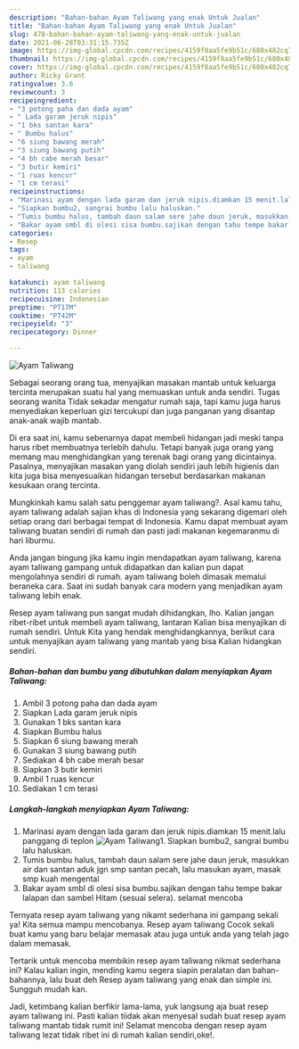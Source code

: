 ```yaml
---
description: "Bahan-bahan Ayam Taliwang yang enak Untuk Jualan"
title: "Bahan-bahan Ayam Taliwang yang enak Untuk Jualan"
slug: 478-bahan-bahan-ayam-taliwang-yang-enak-untuk-jualan
date: 2021-06-28T03:31:15.735Z
image: https://img-global.cpcdn.com/recipes/4159f8aa5fe9b51c/680x482cq70/ayam-taliwang-foto-resep-utama.jpg
thumbnail: https://img-global.cpcdn.com/recipes/4159f8aa5fe9b51c/680x482cq70/ayam-taliwang-foto-resep-utama.jpg
cover: https://img-global.cpcdn.com/recipes/4159f8aa5fe9b51c/680x482cq70/ayam-taliwang-foto-resep-utama.jpg
author: Ricky Grant
ratingvalue: 3.6
reviewcount: 3
recipeingredient:
- "3 potong paha dan dada ayam"
- " Lada garam jeruk nipis"
- "1 bks santan kara"
- " Bumbu halus"
- "6 siung bawang merah"
- "3 siung bawang putih"
- "4 bh cabe merah besar"
- "3 butir kemiri"
- "1 ruas kencur"
- "1 cm terasi"
recipeinstructions:
- "Marinasi ayam dengan lada garam dan jeruk nipis.diamkan 15 menit.lalu panggang di teplon"
- "Siapkan bumbu2, sangrai bumbu lalu haluskan."
- "Tumis bumbu halus, tambah daun salam sere jahe daun jeruk, masukkan air dan santan aduk jgn smp santan pecah, lalu masukan ayam, masak smp kuah mengental"
- "Bakar ayam smbl di olesi sisa bumbu.sajikan dengan tahu tempe bakar lalapan dan sambel Hitam (sesuai selera). selamat mencoba"
categories:
- Resep
tags:
- ayam
- taliwang

katakunci: ayam taliwang 
nutrition: 113 calories
recipecuisine: Indonesian
preptime: "PT17M"
cooktime: "PT42M"
recipeyield: "3"
recipecategory: Dinner

---
```



![Ayam Taliwang](https://img-global.cpcdn.com/recipes/4159f8aa5fe9b51c/680x482cq70/ayam-taliwang-foto-resep-utama.jpg)

Sebagai seorang orang tua, menyajikan masakan mantab untuk keluarga tercinta merupakan suatu hal yang memuaskan untuk anda sendiri. Tugas seorang  wanita Tidak sekadar mengatur rumah saja, tapi kamu juga harus menyediakan keperluan gizi tercukupi dan juga panganan yang disantap anak-anak wajib mantab.

Di era  saat ini, kamu sebenarnya dapat membeli hidangan jadi meski tanpa harus ribet membuatnya terlebih dahulu. Tetapi banyak juga orang yang memang mau menghidangkan yang terenak bagi orang yang dicintainya. Pasalnya, menyajikan masakan yang diolah sendiri jauh lebih higienis dan kita juga bisa menyesuaikan hidangan tersebut berdasarkan makanan kesukaan orang tercinta. 



Mungkinkah kamu salah satu penggemar ayam taliwang?. Asal kamu tahu, ayam taliwang adalah sajian khas di Indonesia yang sekarang digemari oleh setiap orang dari berbagai tempat di Indonesia. Kamu dapat membuat ayam taliwang buatan sendiri di rumah dan pasti jadi makanan kegemaranmu di hari liburmu.

Anda jangan bingung jika kamu ingin mendapatkan ayam taliwang, karena ayam taliwang gampang untuk didapatkan dan kalian pun dapat mengolahnya sendiri di rumah. ayam taliwang boleh dimasak memalui beraneka cara. Saat ini sudah banyak cara modern yang menjadikan ayam taliwang lebih enak.

Resep ayam taliwang pun sangat mudah dihidangkan, lho. Kalian jangan ribet-ribet untuk membeli ayam taliwang, lantaran Kalian bisa menyajikan di rumah sendiri. Untuk Kita yang hendak menghidangkannya, berikut cara untuk menyajikan ayam taliwang yang mantab yang bisa Kalian hidangkan sendiri.

<!--inarticleads1-->

##### Bahan-bahan dan bumbu yang dibutuhkan dalam menyiapkan Ayam Taliwang:

1. Ambil 3 potong paha dan dada ayam
1. Siapkan  Lada garam jeruk nipis
1. Gunakan 1 bks santan kara
1. Siapkan  Bumbu halus
1. Siapkan 6 siung bawang merah
1. Gunakan 3 siung bawang putih
1. Sediakan 4 bh cabe merah besar
1. Siapkan 3 butir kemiri
1. Ambil 1 ruas kencur
1. Sediakan 1 cm terasi




<!--inarticleads2-->

##### Langkah-langkah menyiapkan Ayam Taliwang:

1. Marinasi ayam dengan lada garam dan jeruk nipis.diamkan 15 menit.lalu panggang di teplon
<img src="https://img-global.cpcdn.com/steps/f21b804da5cb7a3e/160x128cq70/ayam-taliwang-langkah-memasak-1-foto.jpg" alt="Ayam Taliwang">1. Siapkan bumbu2, sangrai bumbu lalu haluskan.
1. Tumis bumbu halus, tambah daun salam sere jahe daun jeruk, masukkan air dan santan aduk jgn smp santan pecah, lalu masukan ayam, masak smp kuah mengental
1. Bakar ayam smbl di olesi sisa bumbu.sajikan dengan tahu tempe bakar lalapan dan sambel Hitam (sesuai selera). selamat mencoba




Ternyata resep ayam taliwang yang nikamt sederhana ini gampang sekali ya! Kita semua mampu mencobanya. Resep ayam taliwang Cocok sekali buat kamu yang baru belajar memasak atau juga untuk anda yang telah jago dalam memasak.

Tertarik untuk mencoba membikin resep ayam taliwang nikmat sederhana ini? Kalau kalian ingin, mending kamu segera siapin peralatan dan bahan-bahannya, lalu buat deh Resep ayam taliwang yang enak dan simple ini. Sungguh mudah kan. 

Jadi, ketimbang kalian berfikir lama-lama, yuk langsung aja buat resep ayam taliwang ini. Pasti kalian tiidak akan menyesal sudah buat resep ayam taliwang mantab tidak rumit ini! Selamat mencoba dengan resep ayam taliwang lezat tidak ribet ini di rumah kalian sendiri,oke!.

